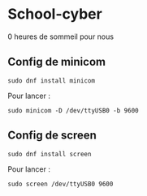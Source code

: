 # School-cyber

0 heures de sommeil pour nous

## Config de minicom


```
sudo dnf install minicom
```

Pour lancer :
```
sudo minicom -D /dev/ttyUSB0 -b 9600
```

## Config de screen

```
sudo dnf install screen
```

Pour lancer :

```
sudo screen /dev/ttyUSB0 9600
```